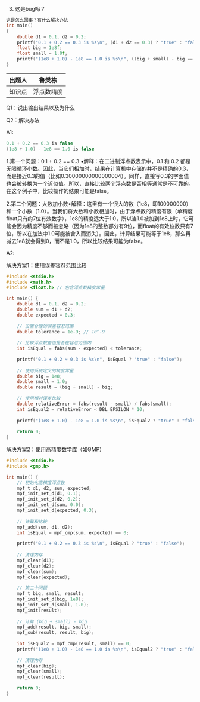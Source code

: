3. 这是bug吗？
```c
这是怎么回事？有什么解决办法
int main()
{
    double d1 = 0.1, d2 = 0.2;
    printf("0.1 + 0.2 == 0.3 is %s\n", (d1 + d2 == 0.3) ? "true" : "false");
    float big = 1e8f;
    float small = 1.0f;
    printf("(1e8 + 1.0) - 1e8 == 1.0 is %s\n", ((big + small) - big == small) ? "true" : "false");
}
```
|出题人|鲁樊栋  |
|--|--|
| 知识点 |浮点数精度  |

Q1：说出输出结果以及为什么

Q2：解决办法

A1:
```c
0.1 + 0.2 == 0.3 is false
(1e8 + 1.0) - 1e8 == 1.0 is false
```
1.第一个问题：0.1 + 0.2 == 0.3​​
•解释：在二进制浮点数表示中，0.1 和 0.2 都是无限循环小数。因此，当它们相加时，结果在计算机中存储的并不是精确的0.3，而是接近0.3的值（比如0.30000000000000004）。同样，直接写0.3的字面值也会被转换为一个近似值。所以，直接比较两个浮点数是否相等通常是不可靠的。在这个例子中，比较操作的结果可能是false。

2.​​第二个问题：大数加小数​​
•解释：这里有一个很大的数（1e8，即100000000）和一个小数（1.0）。当我们将大数和小数相加时，由于浮点数的精度有限（单精度float只有约7位有效数字），1e8的精度远大于1.0，所以当1.0被加到1e8上时，它可能会因为精度不够而被忽略（因为1e8的整数部分有9位，而float的有效位数只有7位，所以在加法中1.0可能被舍入而消失）。因此，计算结果可能等于1e8，那么再减去1e8就会得到0，而不是1.0，所以比较结果可能为false。

A2:

解决方案1：使用误差容忍范围比较

```c
#include <stdio.h>
#include <math.h>
#include <float.h> // 包含浮点数精度常量

int main() {
    double d1 = 0.1, d2 = 0.2;
    double sum = d1 + d2;
    double expected = 0.3;
    
    // 设置合理的误差容忍范围
    double tolerance = 1e-9; // 10^-9
    
    // 比较浮点数差值是否在容忍范围内
    int isEqual = fabs(sum - expected) < tolerance;
    
    printf("0.1 + 0.2 ≈ 0.3 is %s\n", isEqual ? "true" : "false");
    
    // 使用系统定义的精度常量
    double big = 1e8;
    double small = 1.0;
    double result = (big + small) - big;
    
    // 使用相对误差比较
    double relativeError = fabs(result - small) / fabs(small);
    int isEqual2 = relativeError < DBL_EPSILON * 10;
    
    printf("(1e8 + 1.0) - 1e8 ≈ 1.0 is %s\n", isEqual2 ? "true" : "false");
    
    return 0;
}
```
解决方案2：使用高精度数学库（如GMP）
```c
#include <stdio.h>
#include <gmp.h>

int main() {
    // 初始化高精度浮点数
    mpf_t d1, d2, sum, expected;
    mpf_init_set_d(d1, 0.1);
    mpf_init_set_d(d2, 0.2);
    mpf_init_set_d(sum, 0.0);
    mpf_init_set_d(expected, 0.3);
    
    // 计算和比较
    mpf_add(sum, d1, d2);
    int isEqual = mpf_cmp(sum, expected) == 0;
    
    printf("0.1 + 0.2 == 0.3 is %s\n", isEqual ? "true" : "false");
    
    // 清理内存
    mpf_clear(d1);
    mpf_clear(d2);
    mpf_clear(sum);
    mpf_clear(expected);
    
    // 第二个问题
    mpf_t big, small, result;
    mpf_init_set_d(big, 1e8);
    mpf_init_set_d(small, 1.0);
    mpf_init(result);
    
    // 计算 (big + small) - big
    mpf_add(result, big, small);
    mpf_sub(result, result, big);
    
    int isEqual2 = mpf_cmp(result, small) == 0;
    printf("(1e8 + 1.0) - 1e8 == 1.0 is %s\n", isEqual2 ? "true" : "false");
    
    // 清理内存
    mpf_clear(big);
    mpf_clear(small);
    mpf_clear(result);
    
    return 0;
}
```









